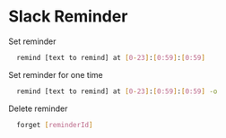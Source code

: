 # Slack Reminder

Set reminder

```bash
  remind [text to remind] at [0-23]:[0:59]:[0:59]
```

Set reminder for one time

```bash
  remind [text to remind] at [0-23]:[0:59]:[0:59] -o
```

Delete reminder

```bash
  forget [reminderId]
```
